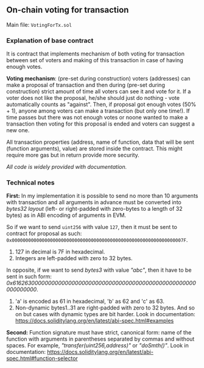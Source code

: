 ## On-chain voting for transaction

Main file: `VotingForTx.sol`

### Explanation of base contract

It is contract that implements mechanism of both voting for transaction between set of voters and making of this transaction in case of having enough votes.

**Voting mechanism**: (pre-set during construction) voters (addresses) can make a proposal of transaction and then during (pre-set during construction) strict amount of time all voters can see it and vote for it. If a voter does not like the proposal, he/she should just do nothing - vote automatically counts as "against". Then, if proposal got  enough votes (50% + 1), anyone among voters can make a transaction (but only one time!). If time passes but there was not enough votes or noone wanted to make a transaction then voting for this proposal is ended and voters can suggest a new one.

All transaction properties (address, name of function, data that will be sent (function arguments), value) are stored inside the contract. This might require more gas but in return provide more security.

*All code is widely provided with documentation.*

### Technical notes 

**First:** In my implementation it is possible to send no more than 10 arguments with transaction and all arguments in advance must be converted into *bytes32 layout* (left- or right-padded with zero-bytes to a length of 32 bytes) as in ABI encoding of arguments in EVM. 

So if we want to send `uint256` with value `127`, then it must be sent to contract for proposal as such: `0x000000000000000000000000000000000000000000000000000000000000007F`.
1. 127 in decimal is 7F in hexadecimal.
2. Integers are left-padded with zero to 32 bytes.

In opposite, if we want to send *bytes3* with value *"abc"*, then it have to be sent in such form:
*0x6162630000000000000000000000000000000000000000000000000000000000*.
1. 'a' is encoded as 61 in hexadecimal, 'b' as 62 and 'c' as 63.
2. Non-dynamic bytes1..31 are right-padded with zero to 32 bytes.
And so on but cases with dynamic types are bit harder. Look in documentation: https://docs.soliditylang.org/en/latest/abi-spec.html#examples

**Second:** Function signature must have strict, canonical form: name of the function with arguments in parentheses separated by commas and without spaces. For example, *"transfer(uint256,address)"* or *"doSmth()"*.
Look in documentation: https://docs.soliditylang.org/en/latest/abi-spec.html#function-selector
